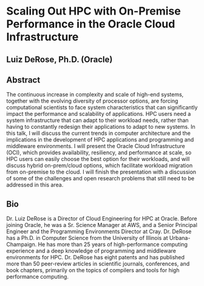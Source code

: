 # Scaling Out HPC with On-Premise Performance in the Oracle Cloud Infrastructure
## Luiz DeRose, Ph.D. (Oracle)

## Abstract
The continuous increase in complexity and scale of high-end systems, together with the evolving diversity of processor options, are forcing computational scientists to face system characteristics that can significantly impact the performance and scalability of applications. HPC users need a system infrastructure that can adapt to their workload needs, rather than having to constantly redesign their applications to adapt to new systems. In this talk, I will discuss the current trends in computer architecture and the implications in the development of HPC applications and programming and middleware environments. I will present the Oracle Cloud Infrastructure (OCI), which provides availability, resiliency, and performance at scale, so HPC users can easily choose the best option for their workloads, and will discuss hybrid on-prem/cloud options, which facilitate workload migration from on-premise to the cloud. I will finish the presentation with a discussion of some of the challenges and open research problems that still need to be addressed in this area.

## Bio
Dr. Luiz DeRose is a Director of Cloud Engineering for HPC at Oracle. Before joining Oracle, he was a Sr. Science Manager at AWS, and a Senior Principal Engineer and the Programming Environments Director at Cray. Dr. DeRose has a Ph.D. in Computer Science from the University of Illinois at Urbana-Champaign. He has more than 25 years of high-performance computing experience and a deep knowledge of programming and middleware environments for HPC. Dr. DeRose has eight patents and has published more than 50 peer-review articles in scientific journals, conferences, and book chapters, primarily on the topics of compilers and tools for high performance computing.
